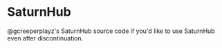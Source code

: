 # SaturnHub
@gcreeperplayz's SaturnHub source code if you'd like to use SaturnHub even after discontinuation.
